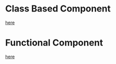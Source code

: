 # Class Based Component
[here](https://github.com/aqilzeeshan/react-component-tutorial/blob/main/src/components/Instructions/Instructions.js)

# Functional Component
[here](https://github.com/aqilzeeshan/react-component-tutorial/blob/functional/src/components/Instructions/Instructions.js)
